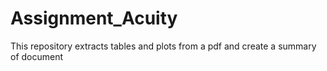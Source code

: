 # Assignment_Acuity
This repository extracts tables and plots from a pdf and create a summary of document
